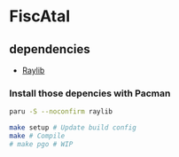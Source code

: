# FiscAtal

## dependencies

- [Raylib](https://github.com/raysan5/raylib)

### Install those depencies with Pacman

```sh
paru -S --noconfirm raylib
```

```sh
make setup # Update build config
make # Compile
# make pgo # WIP
```
